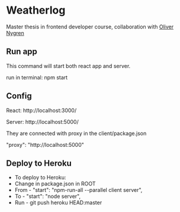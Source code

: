 # Weatherlog
Master thesis in frontend developer course, collaboration with [Oliver Nygren](https://github.com/olivernygren)

## Run app
This command will start both react app and server.

run in terminal: npm start

## Config
React: http://localhost:3000/

Server: http://localhost:5000/

They are connected with proxy in the client/package.json

"proxy": "http://localhost:5000"

## Deploy to Heroku
- To deploy to Heroku:
- Change in package.json in ROOT
- From - "start": "npm-run-all --parallel client server",
- To - "start": "node server",
- Run - git push heroku HEAD:master

